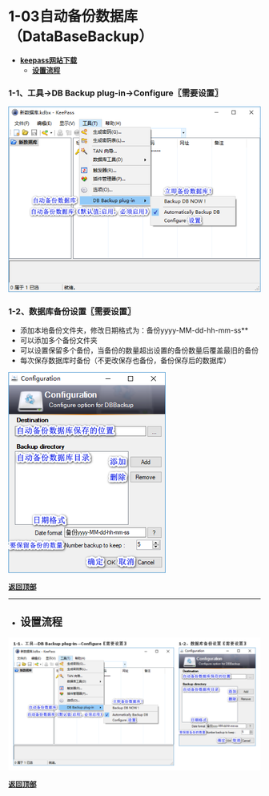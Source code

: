 # <a name="锚点0"></a>1-03自动备份数据库（DataBaseBackup）
- [**keepass网站下载**](https://keepass.info/plugins.html#databasebackup)
	- <a href="#锚点1">**设置流程**</a>
### 1-1、工具→DB Backup plug-in→Configure〖需要设置〗
<p><img src="/图片/1-03自动备份数据库（DataBaseBackup）/1-1、工具→DB Backup plug-in→Configure〖需要设置〗.png" alt="/图片/1-03自动备份数据库（DataBaseBackup）/1-1、工具→DB Backup plug-in→Configure〖需要设置〗.png"/></p>

### 1-2、数据库备份设置〖需要设置〗
- 添加本地备份文件夹，修改日期格式为：备份yyyy-MM-dd-hh-mm-ss**
- 可以添加多个备份文件夹
- 可以设置保留多个备份，当备份的数量超出设置的备份数量后覆盖最旧的备份
- 每次保存数据库时备份（不更改保存也备份，备份保存后的数据库）
<p><img src="/图片/1-03自动备份数据库（DataBaseBackup）/1-2、数据库备份设置〖需要设置〗.png" alt="/图片/1-03自动备份数据库（DataBaseBackup）/1-2、数据库备份设置〖需要设置〗.png"/></p>

<a name="锚点1"></a><a href="#锚点0">**返回顶部**</a>
______________________________________________________________________________
- ## 设置流程
<p><img src="/图片/1-03自动备份数据库（DataBaseBackup）/设置流程.png" alt="/图片/1-03自动备份数据库（DataBaseBackup）/设置流程.png"/></p>

<a href="#锚点0">**返回顶部**</a>